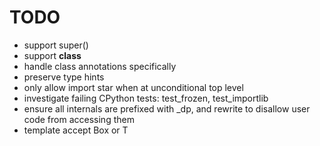 # TODO

- support super()
- support __class__
- handle class annotations specifically
- preserve type hints
- only allow import star when at unconditional top level
- investigate failing CPython tests: test_frozen, test_importlib
- ensure all internals are prefixed with _dp, and rewrite to disallow user code from accessing them
- template accept Box<T> or T